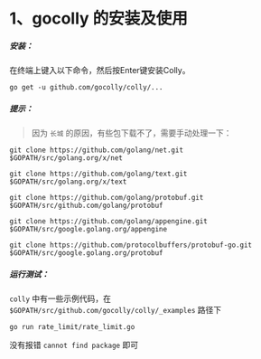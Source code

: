 # 1、gocolly 的安装及使用

##### 安装：

在终端上键入以下命令，然后按Enter键安装Colly。

```shell
go get -u github.com/gocolly/colly/...
```

##### 提示：

> 因为 `长城` 的原因，有些包下载不了，需要手动处理一下：

```shell
git clone https://github.com/golang/net.git  $GOPATH/src/golang.org/x/net 

git clone https://github.com/golang/text.git  $GOPATH/src/golang.org/x/text     

git clone https://github.com/golang/protobuf.git  $GOPATH/src/github.com/golang/protobuf         

git clone https://github.com/golang/appengine.git $GOPATH/src/google.golang.org/appengine

git clone https://github.com/protocolbuffers/protobuf-go.git $GOPATH/src/google.golang.org/protobuf
```

##### 运行测试：

`colly` 中有一些示例代码，在 `$GOPATH/src/github.com/gocolly/colly/_examples` 路径下

```shell
go run rate_limit/rate_limit.go
```

没有报错 `cannot find package` 即可